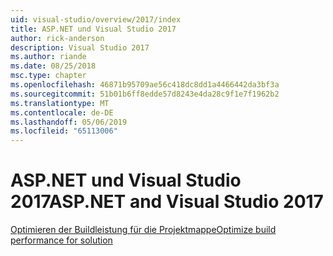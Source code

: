 ```yaml
---
uid: visual-studio/overview/2017/index
title: ASP.NET und Visual Studio 2017
author: rick-anderson
description: Visual Studio 2017
ms.author: riande
ms.date: 08/25/2018
msc.type: chapter
ms.openlocfilehash: 46871b95709ae56c418dc8dd1a4466442da3bf3a
ms.sourcegitcommit: 51b01b6ff8edde57d8243e4da28c9f1e7f1962b2
ms.translationtype: MT
ms.contentlocale: de-DE
ms.lasthandoff: 05/06/2019
ms.locfileid: "65113006"
---
```

# <a name="aspnet-and-visual-studio-2017"></a><span data-ttu-id="f5d75-103">ASP.NET und Visual Studio 2017</span><span class="sxs-lookup"><span data-stu-id="f5d75-103">ASP.NET and Visual Studio 2017</span></span>

[<span data-ttu-id="f5d75-104">Optimieren der Buildleistung für die Projektmappe</span><span class="sxs-lookup"><span data-stu-id="f5d75-104">Optimize build performance for solution</span></span>](xref:visual-studio/overview/2017/optimize-build-perf)